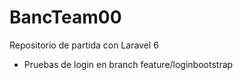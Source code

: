 # BancTeam00
 Repositorio de partida con Laravel 6
- Pruebas de login en branch feature/loginbootstrap
